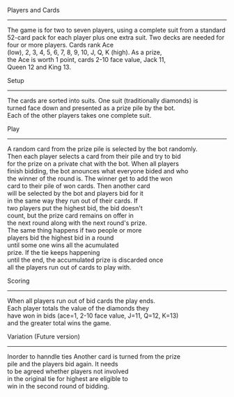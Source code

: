 Players and Cards

---

The game is for two to seven players, using a complete suit from a standard\
52-card pack for each player plus one extra suit. Two decks are needed for\
four or more players. Cards rank Ace \
(low), 2, 3, 4, 5, 6, 7, 8, 9, 10, J, Q, K (high). As a prize, \
the Ace is worth 1 point, cards 2-10 face value, Jack 11, \
Queen 12 and King 13.

Setup

---

The cards are sorted into suits. One suit (traditionally diamonds) is \
turned face down and presented as a prize pile by the bot. \
Each of the other players takes one complete suit.

Play

---

A random card from the prize pile is selected by the bot randomly. \
Then each player selects a card from their pile and try to bid \
for the prize on a private chat with the bot. When all players\
finish bidding, the bot anounces what everyone bided and who\
the winner of the round is. The winner get to add the won \
card to their pile of won cards. Then another card \
will be selected by the bot and players bid for it \
in the same way they run out of their cards. If \
two players put the highest bid, the bid doesn't \
count, but the prize card remains on offer in \
the next round along with the next round's prize.\
The same thing happens if two people or more \
players bid the highest bid in a round \
until some one wins all the acumulated \
prize. If the tie keeps happening \
until the end, the accumulated prize is discarded once \
all the players run out of cards to play with.

Scoring

---

When all players run out of bid cards the play ends.\
Each player totals the value of the diamonds they \
have won in bids (ace=1, 2-10 face value, J=11, Q=12, K=13) \
and the greater total wins the game.

Variation (Future version)

---

Inorder to hanndle ties Another card is turned from the prize \
pile and the players bid again. It needs \
to be agreed whether players not involved \
in the original tie for highest are eligible to \
win in the second round of bidding.
